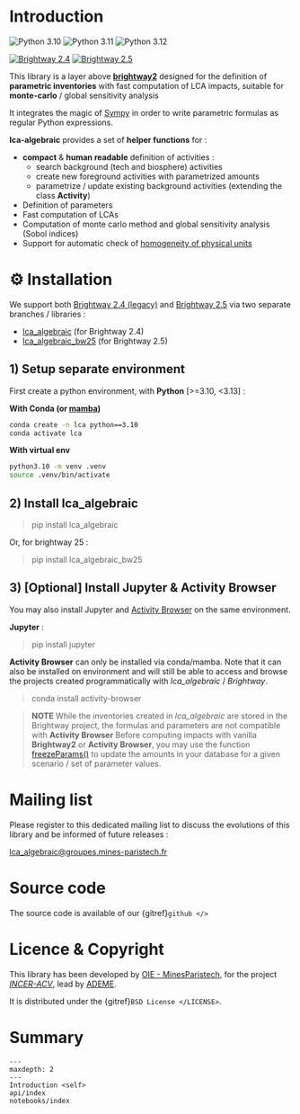 # Introduction

![Python 3.10](https://img.shields.io/badge/python-3.10-blue) 
![Python 3.11](https://img.shields.io/badge/python-3.11-blue)
![Python 3.12](https://img.shields.io/badge/python-3.12-blue)

[![Brightway 2.4](https://img.shields.io/badge/brightway-2.4-blue)](https://docs.brightway.dev/en/legacy/index.html)
[![Brightway 2.5](https://img.shields.io/badge/brightway-2.5-blue)](https://docs.brightway.dev/en/latest/)


This library is a layer above [**brightway2**](https://brightway.dev/) designed for the definition of **parametric inventories** 
with fast computation of LCA impacts, suitable for **monte-carlo** / global sensitivity analysis 

It integrates the magic of [Sympy](https://www.sympy.org/en/index.html) in order to write parametric formulas as regular Python expressions.

**lca-algebraic** provides a set of **helper functions** for : 
* **compact** & **human readable** definition of activities :  
    * search background (tech and biosphere) activities 
    * create new foreground activities with parametrized amounts
    * parametrize / update existing background activities (extending the class **Activity**)
* Definition of parameters
* Fast computation of LCAs
* Computation of monte carlo method and global sensitivity analysis (Sobol indices) 
* Support for automatic check of [homogeneity of physical units](https://lca-algebraic.readthedocs.io/en/stable/api/units.html)


# ⚙ Installation

We support both [Brightway 2.4 (legacy)](https://docs.brightway.dev/en/legacy/index.html)
and [Brightway 2.5](https://docs.brightway.dev/en/latest/) via two separate branches / libraries :

* [lca_algebraic](https://pypi.org/project/lca-algebraic/) (for Brightway 2.4)
* [lca_algebraic_bw25](https://pypi.org/project/lca-algebraic/) (for  Brightway 2.5)

## 1) Setup separate environment

First create a python environment, with **Python** [>=3.10, <3.13] :

**With Conda (or [mamba](https://mamba.readthedocs.io/en/latest/index.html))**

```bash
conda create -n lca python==3.10
conda activate lca
```

**With virtual env**

```bash
python3.10 -m venv .venv
source .venv/bin/activate
```

## 2) Install lca_algebraic

> pip install lca_algebraic 

Or, for brightway 25 :

> pip install lca_algebraic_bw25


## 3) [Optional] Install Jupyter & Activity Browser 

You may also install Jupyter and [Activity Browser](https://github.com/LCA-ActivityBrowser/activity-browser) on the same 
environment.

**Jupyter** :
> pip  install jupyter

**Activity Browser** can only be installed via conda/mamba. Note that it can also be installed on environment and will 
still be able to access and browse the projects created programmatically with *lca_algebraic* / *Brightway*.  
> conda install activity-browser


>  **NOTE**
> While the inventories created in *lca_algebraic* are stored in the Brightway project, 
> the formulas and parameters are not compatible with **Activity Browser**
> Before computing impacts with vanilla **Brightway2** or **Activity Browser**, 
> you may use the function [freezeParams()](https://lca-algebraic.readthedocs.io/en/stable/api/parameters.html#lca_algebraic.freezeParams) 
> to update the amounts in your database for a given scenario / set of parameter values.     


# Mailing list

Please register to this dedicated mailing list to discuss the evolutions of this library and be informed of future releases :

[lca_algebraic@groupes.mines-paristech.fr](https://groupes.minesparis.psl.eu/wws/subscribe/lca_algebraic)

# Source code

The source code is available of our {gitref}`github </>`


# Licence & Copyright

This library has been developed by [OIE - MinesParistech](http://www.oie.mines-paristech.fr), for the project [*INCER-ACV*](https://librairie.ademe.fr/energies-renouvelables-reseaux-et-stockage/4448-incer-acv.html), 
lead by [ADEME](https://www.ademe.fr/). 

It is distributed under the {gitref}`BSD License </LICENSE>`.


# Summary 

```{toctree}
---
maxdepth: 2
---
Introduction <self>
api/index
notebooks/index
```